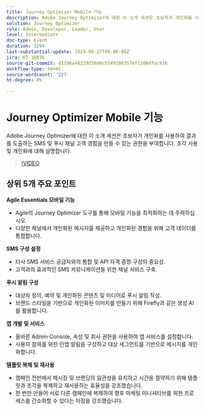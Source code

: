 ```yaml
---
title: Journey Optimizer Mobile 기능
description: Adobe Journey Optimizer에 대한 이 소개 세션은 초보자가 개인화를 사용하여 결과를 도출하는 SMS 및 푸시 채널 고객 경험을 만들 수 있는 권한을 부여합니다. 조각 사용 및 개인화에 대해 설명합니다.
solution: Journey Optimizer
role: Admin, Developer, Leader, User
level: Intermediate
doc-type: Event
duration: 3294
last-substantial-update: 2024-08-27T00:00:00Z
jira: KT-16036
source-git-commit: d1186a48229d38d8c5549286357ef1108dfac916
workflow-type: tm+mt
source-wordcount: '227'
ht-degree: 0%

---
```



# Journey Optimizer Mobile 기능

Adobe Journey Optimizer에 대한 이 소개 세션은 초보자가 개인화를 사용하여 결과를 도출하는 SMS 및 푸시 채널 고객 경험을 만들 수 있는 권한을 부여합니다. 조각 사용 및 개인화에 대해 설명합니다.

>[!VIDEO](https://video.tv.adobe.com/v/3433001/?learn=on)

## 상위 5개 주요 포인트

**Agile Essentials 모바일 기능**

* Agile의 Journey Optimizer 도구를 통해 모바일 기능을 최적화하는 데 주력하십시오.
* 다양한 채널에서 개인화된 메시지를 제공하고 개인화된 경험을 위해 고객 데이터를 통합합니다.

**SMS 구성 설정**

* 타사 SMS 서비스 공급자와의 통합 및 API 자격 증명 구성의 중요성.
* 고객과의 효과적인 SMS 커뮤니케이션을 위한 채널 서비스 구축.

**푸시 알림 구성**

* 대상자 정의, 예약 및 개인화된 콘텐츠 및 미디어로 푸시 알림 작성.
* 브랜드 스타일을 기반으로 개인화된 이미지를 만들기 위해 Firefly과 같은 생성 AI를 활용합니다.

**앱 개발 및 서비스**

* 올바른 Admin Console, 속성 및 회사 권한을 사용하여 앱 서비스를 설정합니다.
* 사용자 참여를 위한 인앱 알림을 구성하고 대상 세그먼트를 기반으로 메시지를 개인화합니다.

**템플릿 복제 및 재사용**

* 캠페인 전반에서 메시징 및 브랜딩의 일관성을 유지하고 시간을 절약하기 위해 템플릿과 조각을 복제하고 재사용하는 효율성을 강조했습니다.
* 한 번만 만들어 서로 다른 캠페인에 복제하여 향후 마케팅 이니셔티브를 위한 프로세스를 간소화할 수 있다는 이점을 강조했습니다.
